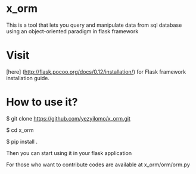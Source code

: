 # x_orm
  This is a tool that lets you query and manipulate data from sql database using an object-oriented paradigm in flask framework
  
# Visit
[here] (http://flask.pocoo.org/docs/0.12/installation/) 
for Flask framework installation guide.
  
# How to use it?
  $ git clone https://github.com/yezyilomo/x_orm.git
  
  $ cd x_orm
  
  $ pip install .
  
  Then you can start using it in your flask application 
  
  For those who want to contribute codes are available at x_orm/orm/orm.py   

